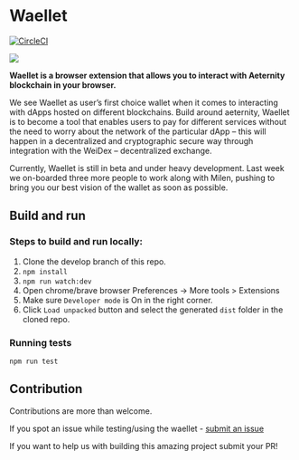 # Waellet

[![CircleCI](https://circleci.com/gh/aeternity/aepp-waellet/tree/master.svg?style=svg)](https://circleci.com/gh/aeternity/aepp-waellet/tree/master)

![](https://hack.bg/wp-content/uploads/2019/06/waellet_cover-1038x498.png)

**Waellet is a browser extension that allows you to interact with Aeternity blockchain in your browser.**

We see Waellet as user’s first choice wallet when it comes to interacting with dApps hosted on different blockchains. Build around aeternity, Waellet is to become a tool that enables users to pay for different services without the need to worry about the network of the particular dApp – this will happen in a decentralized and cryptographic secure way through integration with the WeiDex – decentralized exchange.

Currently, Waellet is still in beta and under heavy development. Last week we on-boarded three more people to work along with Milen, pushing to bring you our best vision of the wallet as soon as possible.


## Build and run

### Steps to build and run locally:

1. Clone the develop branch of this repo.
2. `npm install`
3. `npm run watch:dev`
4. Open chrome/brave browser Preferences -> More tools > Extensions
5. Make sure `Developer mode` is On in the right corner.
6. Click `Load unpacked` button and select the generated `dist` folder in the cloned repo.

### Running tests

`npm run test`

## Contribution

Contributions are more than welcome.

If you spot an issue while testing/using the waellet - [submit an issue](https://github.com/waellet/waellet/issues)

If you want to help us with building this amazing project submit your PR!
